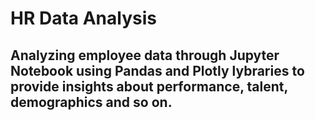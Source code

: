 # HR Data Analysis
## Analyzing employee data through Jupyter Notebook using **Pandas** and **Plotly** lybraries to provide insights about performance, talent, demographics and so on.
